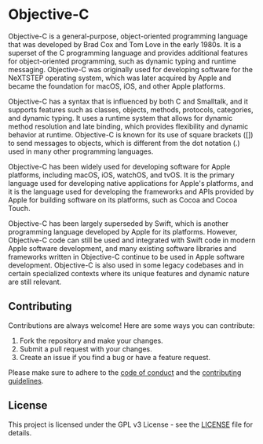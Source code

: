 # Objective-C
Objective-C is a general-purpose, object-oriented programming language that was developed by Brad Cox and Tom Love in the early 1980s. It is a superset of the C programming language and provides additional features for object-oriented programming, such as dynamic typing and runtime messaging. Objective-C was originally used for developing software for the NeXTSTEP operating system, which was later acquired by Apple and became the foundation for macOS, iOS, and other Apple platforms.

Objective-C has a syntax that is influenced by both C and Smalltalk, and it supports features such as classes, objects, methods, protocols, categories, and dynamic typing. It uses a runtime system that allows for dynamic method resolution and late binding, which provides flexibility and dynamic behavior at runtime. Objective-C is known for its use of square brackets ([]) to send messages to objects, which is different from the dot notation (.) used in many other programming languages.

Objective-C has been widely used for developing software for Apple platforms, including macOS, iOS, watchOS, and tvOS. It is the primary language used for developing native applications for Apple's platforms, and it is the language used for developing the frameworks and APIs provided by Apple for building software on its platforms, such as Cocoa and Cocoa Touch.

Objective-C has been largely superseded by Swift, which is another programming language developed by Apple for its platforms. However, Objective-C code can still be used and integrated with Swift code in modern Apple software development, and many existing software libraries and frameworks written in Objective-C continue to be used in Apple software development. Objective-C is also used in some legacy codebases and in certain specialized contexts where its unique features and dynamic nature are still relevant.

## Contributing

Contributions are always welcome! Here are some ways you can contribute:

1. Fork the repository and make your changes. 
2. Submit a pull request with your changes.
3. Create an issue if you find a bug or have a feature request.

Please make sure to adhere to the [code of conduct](CODE_OF_CONDUCT.md) and the [contributing guidelines](CONTRIBUTING.md).

## License

This project is licensed under the GPL v3 License - see the [LICENSE](LICENSE) file for details.
